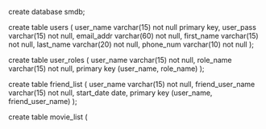 create database smdb;

create table users (
 user_name         varchar(15) not null primary key,
 user_pass         varchar(15) not null,
 email_addr        varchar(60) not null,
 first_name        varchar(15) not null,
 last_name         varchar(20) not null,
 phone_num         varchar(10) not null 
);

create table user_roles (
 user_name         varchar(15) not null,
 role_name         varchar(15) not null,
 primary key (user_name, role_name)
);

create table friend_list (
 user_name         varchar(15) not null,
 friend_user_name  varchar(15) not null,
 start_date        date,
 primary key (user_name, friend_user_name)
);

create table movie_list (
